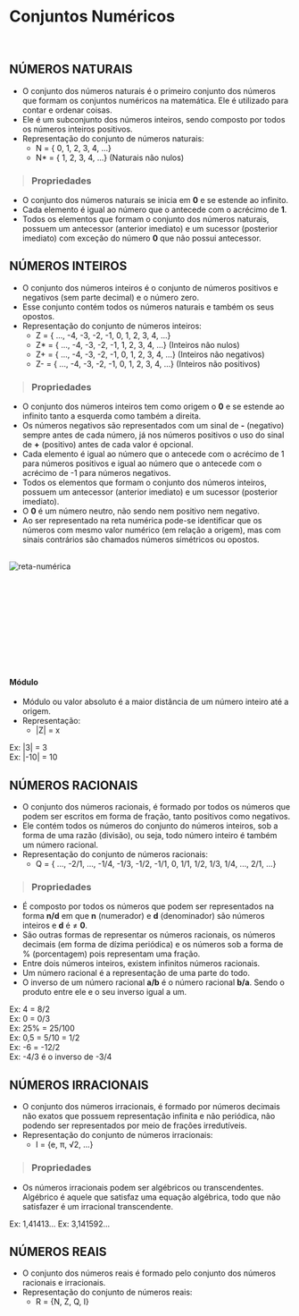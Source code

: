 # Conjuntos Numéricos

<br>

## NÚMEROS NATURAIS
* O conjunto dos números naturais é o primeiro conjunto dos números que formam os conjuntos numéricos na matemática. Ele é utilizado para contar e ordenar coisas.
* Ele é um subconjunto dos números inteiros, sendo composto por todos os números inteiros positivos.
* Representação do conjunto de números naturais:
   - N = { 0, 1, 2, 3, 4, ...}
   - N* = { 1, 2, 3, 4, ...} (Naturais não nulos)

> ### Propriedades
* O conjunto dos números naturais se inicia em **0** e se estende ao infinito.
* Cada elemento é igual ao número que o antecede com o acrécimo de **1**.
* Todos os elementos que formam o conjunto dos números naturais, possuem um antecessor (anterior imediato) e um sucessor (posterior imediato) com exceção do número **0** que não possui antecessor.

## NÚMEROS INTEIROS
* O conjunto dos números inteiros é o conjunto de números positivos e negativos (sem parte decimal) e o número zero.
* Esse conjunto contém todos os números naturais e também os seus opostos.
* Representação do conjunto de números inteiros:
   - Z = { ..., -4, -3, -2, -1, 0, 1, 2, 3, 4, ...}
   - Z* = { ..., -4, -3, -2, -1, 1, 2, 3, 4, ...} (Inteiros não nulos)
   - Z+ = { ..., -4, -3, -2, -1, 0, 1, 2, 3, 4, ...} (Inteiros não negativos)
   - Z- = { ..., -4, -3, -2, -1, 0, 1, 2, 3, 4, ...} (Inteiros não positivos)

> ### Propriedades
* O conjunto dos números inteiros tem como origem o **0** e se estende ao infinito tanto a esquerda como também a direita.
* Os números negativos são representados com um sinal de **-** (negativo) sempre antes de cada número, já nos números positivos o uso do sinal de **+** (positivo) antes de cada valor é opcional.
* Cada elemento é igual ao número que o antecede com o acrécimo de 1 para números positivos e igual ao número que o antecede com o acrécimo de -1 para números negativos.
* Todos os elementos que formam o conjunto dos números inteiros, possuem um antecessor (anterior imediato) e um sucessor (posterior imediato).
* O **0** é um número neutro, não sendo nem positivo nem negativo.
* Ao ser representado na reta numérica pode-se identificar que os números com mesmo valor numérico (em relação a origem), mas com sinais contrários são chamados números simétricos ou opostos.

<br>

<div style="display:inline_block">
   <img align="left" alt="reta-numérica" src="https://static.todamateria.com.br/upload/re/ta/retanumericainteiros.jpg">
</div>
<br>
<br>
<br>
<br>
<br>
<br>
<br>
<br>
<br>
<br>
<br>

#### Módulo
* Módulo ou valor absoluto é a maior distância de um número inteiro até a origem.
* Representação:
  - |Z| = x

Ex: |3| = 3  
Ex: |-10| = 10

## NÚMEROS RACIONAIS
* O conjunto dos números racionais, é formado por todos os números que podem ser escritos em forma de fração, tanto positivos como negativos.
* Ele contém todos os números do conjunto do números inteiros, sob a forma de uma razão (divisão), ou seja, todo número inteiro é também um número racional.
* Representação do conjunto de números racionais:
   - Q = { ..., -2/1, ..., -1/4, -1/3, -1/2, -1/1, 0, 1/1, 1/2, 1/3, 1/4, ..., 2/1, ...}

> ### Propriedades
* É composto por todos os números que podem ser representados na forma **n/d** em que **n** (numerador) e **d** (denominador) são números inteiros e **d** é ≠ **0**.
* São outras formas de representar os números racionais, os números decimais (em forma de dízima periódica) e os números sob a forma de % (porcentagem) pois representam uma fração.
* Entre dois números inteiros, existem infinitos números racionais.
* Um número racional é a representação de uma parte do todo.
* O inverso de um número racional **a/b** é o número racional **b/a**. Sendo o produto entre ele e o seu inverso igual a um.

Ex: 4 = 8/2  
Ex: 0 = 0/3  
Ex: 25% = 25/100  
Ex: 0,5 = 5/10 = 1/2  
Ex: -6 = -12/2  
Ex: -4/3 é o inverso de -3/4  

## NÚMEROS IRRACIONAIS
* O conjunto dos números irracionais, é formado por números decimais não exatos que possuem representação infinita e não periódica, não podendo ser representados por meio de frações irredutíveis.
* Representação do conjunto de números irracionais:
   - I = {e, π, √2, ...}

> ### Propriedades
* Os números irracionais podem ser algébricos ou transcendentes. Algébrico é aquele que satisfaz uma equação algébrica, todo que não satisfazer é um irracional transcendente.

Ex: 1,41413...
Ex: 3,141592...

## NÚMEROS REAIS
* O conjunto dos números reais é formado pelo conjunto dos números racionais e irracionais.
* Representação do conjunto de números reais:
   - R = {N, Z, Q, I}